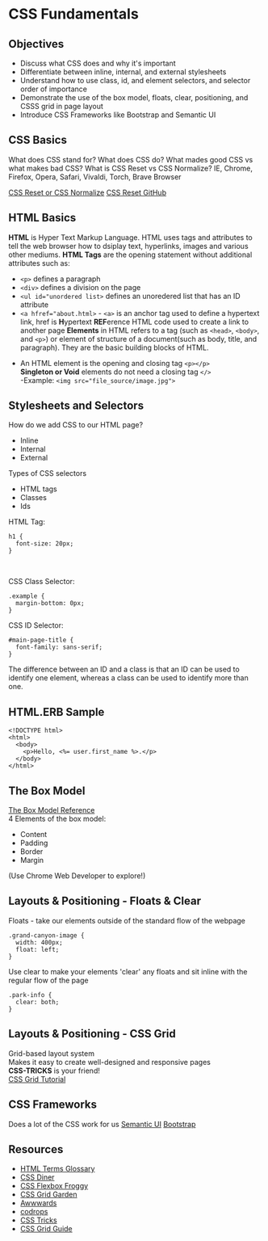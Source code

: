 # CSS Fundamentals

## Objectives

* Discuss what CSS does and why it's important
* Differentiate between inline, internal, and external stylesheets
* Understand how to use class, id, and element selectors, and selector order of importance
* Demonstrate the use of the box model, floats, clear, positioning, and CSSS grid in page layout
* Introduce CSS Frameworks like Bootstrap and Semantic UI

## CSS Basics
What does CSS stand for?
What does CSS do?
What mades good CSS vs what makes bad CSS?
What is CSS Reset vs CSS Normalize? IE, Chrome, Firefox, Opera, Safari, Vivaldi, Torch, Brave Browser

[CSS Reset or CSS Normalize](https://medium.com/@elad/normalize-css-or-css-reset-9d75175c5d1e)
[CSS Reset GitHub](https://gist.github.com/DavidWells/18e73022e723037a50d6)


## HTML Basics
**HTML** is Hyper Text Markup Language. HTML uses tags and attributes to tell the web browser how to dsiplay text, hyperlinks, images and various other mediums. 
**HTML Tags** are the opening statement without additional attributes such as:
* ```<p>``` defines a paragraph
* ```<div>``` defines a division on the page
* ```<ul id="unordered list>``` defines an unoredered list that has an ID attribute
* ```<a hfref="about.html>``` -  ```<a>``` is an anchor tag used to define a hypertext link, href is **H**ypertext **REF**erence HTML code used to create a link to another page
**Elements** in HTML refers to a tag (such as ```<head>```, ```<body>```, and ```<p>```) or element of structure of a document(such as body, title, and paragraph). They are the basic building blocks of HTML.
- An HTML element is the opening and closing tag ```<p></p>```</br>
**Singleton or Void** elements do not need a closing tag ```</>```</br>
-Example: ```<img src="file_source/image.jpg">```

## Stylesheets and Selectors

How do we add CSS to our HTML page?
* Inline
* Internal 
* External 

Types of CSS selectors
* HTML tags
* Classes
* Ids

HTML Tag:
```
h1 {
  font-size: 20px;
}
```
</br>

CSS Class Selector:
```
.example {
  margin-bottom: 0px;
}
```

CSS ID Selector:
```
#main-page-title {
  font-family: sans-serif;
}

```

The difference between an ID and a class is that an ID can be used to identify one element, whereas a class can be used to identify more than one.

## HTML.ERB Sample
```
<!DOCTYPE html>
<html>
  <body>
    <p>Hello, <%= user.first_name %>.</p>
  </body>
</html>
```

## The Box Model
[The Box Model Reference](https://internetingishard.com/html-and-css/css-box-model/)</br>
4 Elements of the box model:
* Content
* Padding
* Border
* Margin

(Use Chrome Web Developer to explore!)

## Layouts & Positioning - Floats & Clear
Floats - take our elements outside of the standard flow of the webpage
```
.grand-canyon-image {
  width: 400px;
  float: left;
}
```
Use clear to make your elements 'clear' any floats and sit inline with the regular flow of the page
```
.park-info {
  clear: both;
}
```
## Layouts & Positioning - CSS Grid
Grid-based layout system</br>
Makes it easy to create well-designed and responsive pages</br>
**CSS-TRICKS** is your friend!</br>
[CSS Grid Tutorial](https://css-tricks.com/snippets/css/complete-guide-grid/)<br>


## CSS Frameworks

Does a lot of the CSS work for us
[Semantic UI](https://semantic-ui.com/)
[Bootstrap](https://getbootstrap.com/)

## Resources

- [HTML Terms Glossary](http://www.scriptingmaster.com/html/HTML-terms-glossary.asp)
- [CSS Diner](https://flukeout.github.io/)
- [CSS Flexbox Froggy](https://flexboxfroggy.com/)
- [CSS Grid Garden](http://cssgridgarden.com/)
- [Awwwards](https://www.awwwards.com/)
- [codrops](https://tympanus.net/codrops/css_reference/)
- [CSS Tricks](https://css-tricks.com/)
- [CSS Grid Guide](https://css-tricks.com/snippets/css/complete-guide-grid/)
